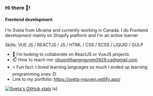### Hi there 👋!
#### Frontend development

I'm Sveta from Ukraine and currently working in Canada. I do Frontend development mainly on Shopify platform and I'm an active learner

Skills: VUE JS / REACTJS / JS / HTML / CSS / SCSS / LIQUID / GULP
 
- 👯 I’m looking to collaborate on ReactJS or VueJS projects 
- 📫 How to reach me: phuonhhangnguyen0929.ca@gmail.com 
- ⚡ Fun fact: I loved learning languages so much I ended up learning programming ones :D 
- Link to my portfolio: https://sveta-nguyen.netlify.app/

[![Sveta's GitHub stats](https://github-readme-stats.vercel.app/api?username=svetanguyen)](https://github.com/svetanguyen/github-readme-stats)
ts)

